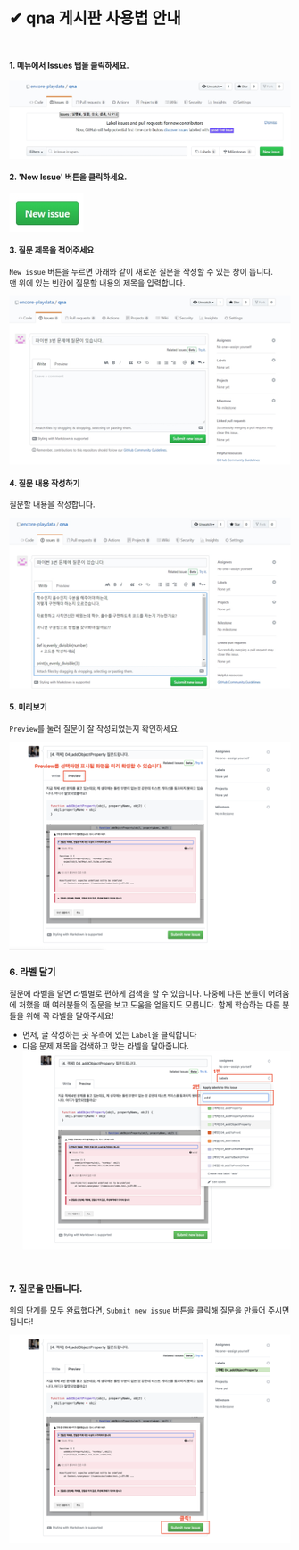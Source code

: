 # ✔ qna 게시판 사용법 안내
<br/>

#### 1. 메뉴에서 Issues 탭을 클릭하세요.

![Menu](./images/menu.jpg)
<br/>

#### 2. 'New Issue' 버튼을 클릭하세요. 

![Btn](./images/newissuebtn.jpg)
<br/>

#### 3. 질문 제목을 적어주세요

`New issue` 버튼을 누르면 아래와 같이 새로운 질문을 작성할 수 있는 창이 뜹니다.<br/>
맨 위에 있는 빈칸에 질문할 내용의 제목을 입력합니다.

![Title](./images/title.jpg)
<br/>

#### 4. 질문 내용 작성하기

질문할 내용을 작성합니다. 

![Content](./images/content.jpg)
<br/>

#### 5. 미리보기

`Preview`를 눌러 질문이 잘 작성되었는지 확인하세요.

![Preview](./images/preview.png)
<br/>

### 6. 라벨 달기

질문에 라벨을 달면 라벨별로 편하게 검색을 할 수 있습니다.
나중에 다른 분들이 어려움에 처했을 때 여러분들의 질문을 보고 도움을 얻을지도 모릅니다.
함께 학습하는 다른 분들을 위해 꼭 라벨을 달아주세요!

* 먼저, 글 작성하는 곳 우측에 있는 `Label`을 클릭합니다
* 다음 문제 제목을 검색하고 맞는 라벨을 달아줍니다.
![Label](./images/label.png)
<br/>

### 7. 질문을 만듭니다.

위의 단계를 모두 완료했다면, `Submit new issue` 버튼을 클릭해 질문을 만들어 주시면 됩니다!

![Complete](./images/complete.png)
